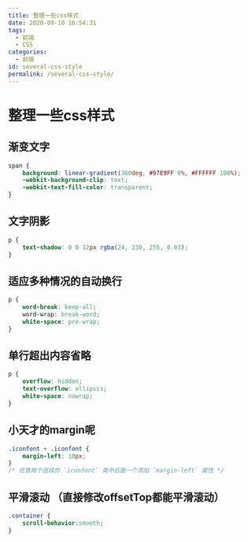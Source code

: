```yaml
---
title: 整理一些css样式
date: 2020-09-10 16:54:31
tags: 
  - 前端
  - CSS
categories:  
  - 前端
id: several-css-style
permalink: /several-css-style/
---
```


# 整理一些css样式

## 渐变文字

```css
span {
    background: linear-gradient(360deg, #97E9FF 0%, #FFFFFF 100%);
    -webkit-background-clip: text;
    -webkit-text-fill-color: transparent;
}
```

## 文字阴影

```css
p {
    text-shadow: 0 0 12px rgba(24, 230, 255, 0.63);
}
```

## 适应多种情况的自动换行

```css
p {
    word-break: keep-all;
    word-wrap: break-word;
    white-space: pre-wrap;
}
```

## 单行超出内容省略

```css
p {
    overflow: hidden;
    text-overflow: ellipsis;
    white-space: nowrap;
}
```

## 小天才的margin呢

```css
.iconfont + .iconfont {
    margin-left: 10px;
}
/* 任意两个连续的 `iconfont` 类中后面一个添加 `margin-left` 属性 */
```

## 平滑滚动 （直接修改offsetTop都能平滑滚动）

``` css
.container {
    scroll-behavior:smooth; 
}
```

